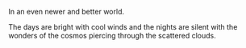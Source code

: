 In an even newer and better world.

The days are bright with cool winds and the nights are silent with the wonders of the cosmos piercing through the scattered clouds.